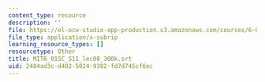 ```yaml
---
content_type: resource
description: ''
file: https://ol-ocw-studio-app-production.s3.amazonaws.com/courses/6-01sc-introduction-to-electrical-engineering-and-computer-science-i-spring-2011/2484ad3cd40250249382fd7d745cf6ec_MIT6_01SC_S11_lec08_300k.vtt
file_type: application/x-subrip
learning_resource_types: []
resourcetype: Other
title: MIT6_01SC_S11_lec08_300k.srt
uid: 2484ad3c-d402-5024-9382-fd7d745cf6ec
---
```

